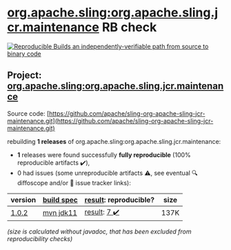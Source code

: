 [org.apache.sling:org.apache.sling.jcr.maintenance](https://central.sonatype.com/artifact/org.apache.sling/org.apache.sling.jcr.maintenance/versions) RB check
=======

[![Reproducible Builds](https://reproducible-builds.org/images/logos/rb.svg) an independently-verifiable path from source to binary code](https://reproducible-builds.org/)

## Project: [org.apache.sling:org.apache.sling.jcr.maintenance](https://central.sonatype.com/artifact/org.apache.sling/org.apache.sling.jcr.maintenance/versions)

Source code: [https://github.com/apache/sling-org-apache-sling-jcr-maintenance.git](https://github.com/apache/sling-org-apache-sling-jcr-maintenance.git)

rebuilding **1 releases** of org.apache.sling:org.apache.sling.jcr.maintenance:
- **1** releases were found successfully **fully reproducible** (100% reproducible artifacts :heavy_check_mark:),
- 0 had issues (some unreproducible artifacts :warning:, see eventual :mag: diffoscope and/or :memo: issue tracker links):

| version | [build spec](/BUILDSPEC.md) | [result](https://reproducible-builds.org/docs/jvm/): reproducible? | size |
| -- | --------- | ------ | -- |
| [1.0.2](https://central.sonatype.com/artifact/org.apache.sling/org.apache.sling.jcr.maintenance/1.0.2/pom) | [mvn jdk11](org.apache.sling.jcr.maintenance-1.0.2.buildspec) | [result](org.apache.sling.jcr.maintenance-1.0.2.buildinfo): [7 :heavy_check_mark: ](org.apache.sling.jcr.maintenance-1.0.2.buildcompare) | 137K |

<i>(size is calculated without javadoc, that has been excluded from reproducibility checks)</i>
